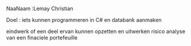 NaaNaam :Lemay Christian

Doel : iets kunnen programmeren in C# en databank aanmaken 

eindwerk of een deel ervan kunnen opzetten en uitwerken
risico analyse van een finaciele portefeuille 